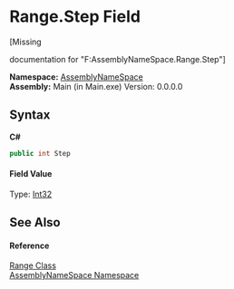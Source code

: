 # Range.Step Field
 

\[Missing <summary> documentation for "F:AssemblyNameSpace.Range.Step"\]

**Namespace:**&nbsp;<a href="6bcc80ef-5cfd-db5f-1eb2-7297d1c16397">AssemblyNameSpace</a><br />**Assembly:**&nbsp;Main (in Main.exe) Version: 0.0.0.0

## Syntax

**C#**<br />
``` C#
public int Step
```


#### Field Value
Type: <a href="http://msdn2.microsoft.com/en-us/library/td2s409d" target="_blank">Int32</a>

## See Also


#### Reference
<a href="c37a5b73-0b23-ff10-a7cd-98cfd722f74e">Range Class</a><br /><a href="6bcc80ef-5cfd-db5f-1eb2-7297d1c16397">AssemblyNameSpace Namespace</a><br />